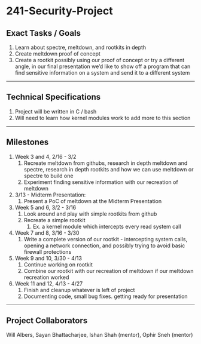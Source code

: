 # 241-Security-Project
## Exact Tasks / Goals
1. Learn about spectre, meltdown, and rootkits in depth	 
2. Create meltdown proof of concept
3. Create a rootkit possibly using our proof of concept or try a different angle, in our final presentation we’d like to show off a program that can find sensitive information on a system and send it to a different system
---
## Technical Specifications
1. Project will be written in C / bash
2. Will need to learn how kernel modules work to add more to this section

---
## Milestones
1. Week 3 and 4, 2/16 - 3/2
    1. Recreate meltdown from githubs, research in depth meltdown and spectre, research in depth rootkits and how we can use meltdown or spectre to build one
    2. Experiment finding sensitive information with our recreation of meltdown 
2. 3/13 - Midterm Presentation:
    1. Present a PoC of meltdown at the Midterm Presentation
3. Week 5 and 6, 3/2 - 3/16
    1. Look around and play with simple rootkits from github
    2. Recreate a simple rootkit
        1. Ex. a kernel module which intercepts every read system call
4. Week 7 and 8, 3/16 - 3/30
    1. Write a complete version of our rootkit - intercepting system calls, opening a network connection, and possibly trying to avoid basic firewall protections 
5. Week 9 and 10, 3/30 -  4/13
    1. Continue working on rootkit
    2. Combine our rootkit with our recreation of meltdown if our meltdown recreation worked
6. Week 11 and 12, 4/13 - 4/27
    1. Finish and cleanup whatever is left of project
    2. Documenting code, small bug fixes. getting ready for presentation
---
## Project Collaborators
Will Albers, Sayan Bhattacharjee, Ishan Shah (mentor), Ophir Sneh (mentor)
